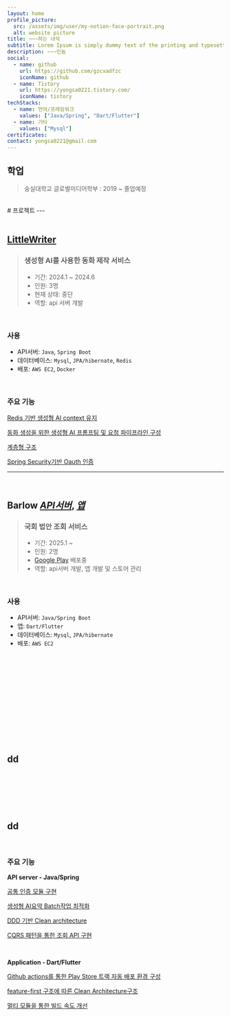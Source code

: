 ```yaml
---
layout: home
profile_picture:
  src: /assets/img/user/my-notion-face-portrait.png
  alt: website picture
title: ~~~하는 녀석
subtitle: Lorem Ipsum is simply dummy text of the printing and typesetting industry. Lorem Ipsum has been the industry's standard dummy text ever since the 1500s, when an unknown printer took a galley of type and scrambled it to make a type specimen book. I
description: ~~~인놈
social:
  - name: github
    url: https://github.com/gzcxadfzc
    iconName: github
  - name: Tistory
    url: https://yongsa0221.tistory.com/
    iconName: tistory
techStacks:
  - name: 언어/프레임워크
    values: ["Java/Spring", "Dart/Flutter"]
  - name: 기타
    values: ["Mysql"]
certificates:
contact: yongsa0221@gmail.com 
---
```

<div class="no-break" markdown="1">

## 학업
> 숭실대학교 글로벌미디어학부 : 2019 ~ 졸업예정
</div>

<br>

<div class="no-break" markdown="1">
# 프로젝트
---
</div>

<div class="no-break" markdown="1">
<br>

## [LittleWriter](https://github.com/LittleWriterBloom/BE)

> ### 생성형 AI를 사용한 동화 제작 서비스
> - 기간: 2024.1 ~ 2024.6 
> - 인원: 3명
> - 현재 상태: 중단
> - 역할: api 서버 개발
</div>

<div class="no-break" markdown="1">
<br>

### 사용
- API서버: `Java`, `Spring Boot`
- 데이터베이스: `Mysql`, `JPA/hibernate`, `Redis`
- 배포: `AWS EC2`, `Docker`
</div>

<div class="no-break" markdown="1">
<br>

### 주요 기능
[Redis 기반 생성형 AI context 유지](/404.html)

[동화 생성을 위한 생성형 AI 프롬프팅 및 요청 파이프라인 구성](/404.html)

[계층형 구조](/404.html)

[Spring Security기반 Oauth 인증](/404.html)

---
</div>

<div class="no-break" markdown="1">
<br>

## Barlow _[API서버](/404.html)_, _[앱](/404.html)_
> ### 국회 법안 조회 서비스
> - 기간: 2025.1 ~  
> - 인원: 2명
> - [Google Play](https://play.google.com/store/apps/details?id=com.barlow.front) 배포중
> - 역할: api서버 개발, 앱 개발 및 스토어 관리
</div>

<div class="no-break" markdown="1">
<br>

### 사용
- API서버: `Java/Spring Boot`
- 앱: `Dart/Flutter`
- 데이터베이스: `Mysql`, `JPA/hibernate`
- 배포: `AWS EC2`
<br>
<br>
<br>
<br>
<br>
<br>
<br>
<br>
<br>
<br>
<br>
<br>

## dd
<br>
<br>
<br>
<br>
<br>

## dd 


</div>

<div class="no-break" markdown="1">
<br>

### 주요 기능

**API server - Java/Spring**

[공통 인증 모듈 구현](/404.html)

[생성형 AI요약 Batch작업 최적화](/404.html)

[DDD 기반 Clean architecture](/404.html) 

[CQRS 패턴을 통한 조회 API 구현](/404.html)
</div>

<div class="no-break" markdown="1">
<br>

**Application - Dart/Flutter**

[Github actions를 통한 Play Store 트랙 자동 배포 환경 구성](/404.html)

[feature-first 구조에 따른 Clean Architecture구조](/404.html)

[멀티 모듈을 통한 빌드 속도 개선](/404.html)
</div>